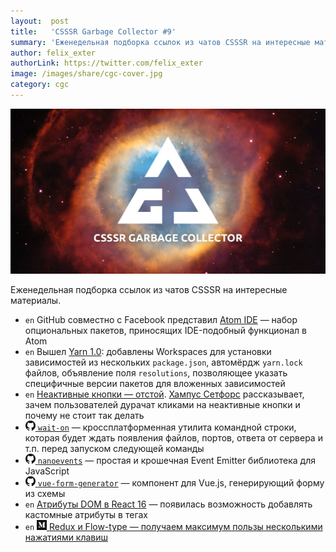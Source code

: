 ```yaml
---
layout:  post
title:   'CSSSR Garbage Collector #9'
summary: 'Еженедельная подборка ссылок из чатов CSSSR на интересные материалы'
author: felix_exter
authorLink: https://twitter.com/felix_exter
image: /images/share/cgc-cover.jpg
category: cgc
---
```


[github]: /images/icons/github.png
[medium]: /images/icons/medium.png
[yt]: /images/icons/youtube.png

![CSSSR Garbage Collector](/images/share/cgc-cover.jpg)

Еженедельная подборка ссылок из чатов CSSSR на интересные материалы.

- `en` GitHub совместно с Facebook представил [Atom IDE](https://ide.atom.io/) — набор опциональных пакетов, приносящих IDE-подобный функционал в Atom
- `en` Вышел [Yarn 1.0](https://code.facebook.com/posts/274518539716230): добавлены Workspaces для установки зависимостей из нескольких `package.json`, автомёрдж `yarn.lock` файлов, объявление поля `resolutions`, позволяющее указать специфичные версии пакетов для вложенных зависимостей
- `en` [Неактивные кнопки — отстой](https://axesslab.com/disabled-buttons-suck). [Хампус Сетфорс](https://twitter.com/hampelusken) рассказывает, зачем пользователей дурачат кликами на неактивные кнопки и почему не стоит так делать
- [![github] `wait-on`](https://github.com/jeffbski/wait-on) — кроссплатформенная утилита командной строки, которая будет ждать появления файлов, портов, ответа от сервера и т.п. перед запуском следующей команды
- [![github] `nanoevents`](https://github.com/ai/nanoevents) — простая и крошечная Event Emitter библиотека для JavaScript
- [![github] `vue-form-generator`](https://github.com/icebob/vue-form-generator) — компонент для Vue.js, генерирующий форму из схемы
- `en` [Атрибуты DOM в React 16](https://facebook.github.io/react/blog/2017/09/08/dom-attributes-in-react-16.html) — появилась возможность добавлять кастомные атрибуты в тегах
- `en` [![medium] Redux и Flow-type — получаем максимум пользы несколькими нажатиями клавиш](https://hackernoon.com/redux-flow-type-getting-the-maximum-benefit-from-the-fewest-key-strokes-5c006c54ec87)
